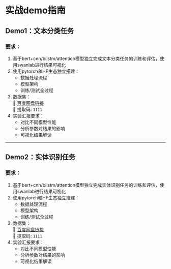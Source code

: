 # 实战demo指南

## Demo1：文本分类任务

### 要求：
1. 基于bert+cnn/bilstm/attention模型独立完成文本分类任务的训练和评估，使用swanlab进行结果可视化  
2. 使用pytorch和HF生态独立搭建：  
   - 数据处理流程  
   - 模型架构  
   - 训练/测试全过程  
3. 数据集：  
   🔗 [百度网盘链接](https://pan.baidu.com/s/1LTJxWzq_1LfkPwbbWBPMSQ?pwd=1111)  
   🔑 提取码: `1111`  
4. 实验汇报要求：  
   - 对比不同模型性能  
   - 分析参数对结果的影响  
   - 可视化结果解读  



---

## Demo2：实体识别任务

### 要求：
1. 基于bert+cnn/bilstm/attention模型独立完成实体识别任务的训练和评估，使用swanlab进行结果可视化 
2. 使用pytorch和HF生态独立搭建：  
   - 数据处理流程  
   - 模型架构  
   - 训练/测试全过程  
3. 数据集：  
   🔗 [百度网盘链接](https://pan.baidu.com/s/1cnOOUfOSF-7bbTUaq9BNAw?pwd=1111)  
   🔑 提取码: `1111`  
4. 实验汇报要求：  
   - 对比不同模型性能  
   - 分析参数对结果的影响  
   - 可视化结果解读  

